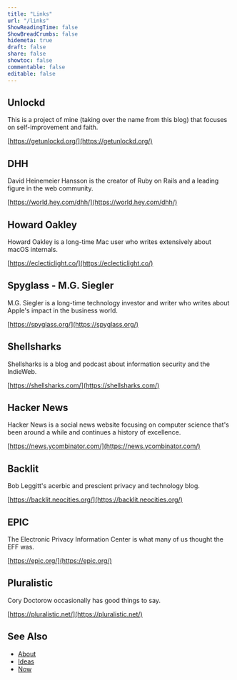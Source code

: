 ```yaml
---
title: "Links"
url: "/links"
ShowReadingTime: false
ShowBreadCrumbs: false
hidemeta: true
draft: false
share: false
showtoc: false
commentable: false
editable: false
---
```


## Unlockd

This is a project of mine (taking over the name from this blog) that focuses on
self-improvement and faith.

[https://getunlockd.org/](https://getunlockd.org/)

## DHH

David Heinemeier Hansson is the creator of Ruby on Rails and a leading figure in
the web community.

[https://world.hey.com/dhh/](https://world.hey.com/dhh/)

## Howard Oakley

Howard Oakley is a long-time Mac user who writes extensively about macOS
internals.

[https://eclecticlight.co/](https://eclecticlight.co/)

## Spyglass - M.G. Siegler

M.G. Siegler is a long-time technology investor and writer who writes about
Apple's impact in the business world.

[https://spyglass.org/](https://spyglass.org/)

## Shellsharks

Shellsharks is a blog and podcast about information security and the IndieWeb.

[https://shellsharks.com/](https://shellsharks.com/)

## Hacker News

Hacker News is a social news website focusing on computer science that's been
around a while and continues a history of excellence.

[https://news.ycombinator.com/](https://news.ycombinator.com/)

## Backlit

Bob Leggitt's acerbic and prescient privacy and technology blog.

[https://backlit.neocities.org/](https://backlit.neocities.org/)

## EPIC

The Electronic Privacy Information Center is what many of us thought the EFF
was.

[https://epic.org/](https://epic.org/)

## Pluralistic

Cory Doctorow occasionally has good things to say.

[https://pluralistic.net/](https://pluralistic.net/)

## See Also

* [About](/about)
* [Ideas](/ideas)
* [Now](/now)
